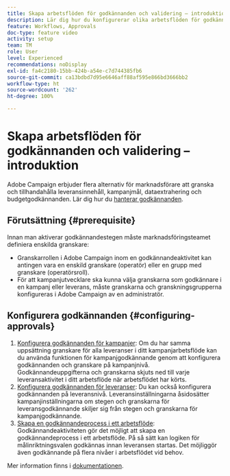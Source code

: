 ```yaml
---
title: Skapa arbetsflöden för godkännanden och validering – introduktion
description: Lär dig hur du konfigurerar olika arbetsflöden för godkännandevalidering.
feature: Workflows, Approvals
doc-type: feature video
activity: setup
team: TM
role: User
level: Experienced
recommendations: noDisplay
exl-id: fa4c2180-15bb-424b-a54e-c7d744385fb6
source-git-commit: ca13bdbd7d95e6646aff88af595e866bd3666bb2
workflow-type: ht
source-wordcount: '262'
ht-degree: 100%

---
```


# Skapa arbetsflöden för godkännanden och validering – introduktion

Adobe Campaign erbjuder flera alternativ för marknadsförare att granska och tillhandahålla leveransinnehåll, kampanjmål, dataextrahering och budgetgodkännanden. Lär dig hur du [hanterar godkännanden](/help/process-management/create-approvals-and-validation-workflows/manage-approvals.md).

## Förutsättning {#prerequisite}

Innan man aktiverar godkännandestegen måste marknadsföringsteamet definiera enskilda granskare:

* Granskarrollen i Adobe Campaign inom en godkännandeaktivitet kan antingen vara en enskild granskare (operatör) eller en grupp med granskare (operatörsroll).
* För att kampanjutvecklare ska kunna välja granskarna som godkännare i en kampanj eller leverans, måste granskarna och granskningsgrupperna konfigureras i Adobe Campaign av en administratör.

## Konfigurera godkännanden {#configuring-approvals}

1. [Konfigurera godkännanden för kampanjer](/help/process-management/create-approvals-and-validation-workflows/configure-approvals-for-campaigns.md):
Om du har samma uppsättning granskare för alla leveranser i ditt kampanjarbetsflöde kan du använda funktionen för kampanjgodkännande genom att konfigurera godkännanden och granskare på kampanjnivå. Godkännandeuppgifterna och granskarna skjuts ned till varje leveransaktivitet i ditt arbetsflöde när arbetsflödet har körts.
2. [Konfigurera godkännanden för leveranser](/help/process-management/create-approvals-and-validation-workflows/configure-approvals-for-deliveries.md):
Du kan också konfigurera godkännanden på leveransnivå. Leveransinställningarna åsidosätter kampanjinställningarna om stegen och granskarna för leveransgodkännande skiljer sig från stegen och granskarna för kampanjgodkännande.
3. [Skapa en godkännandeprocess i ett arbetsflöde](/help/process-management/create-approvals-and-validation-workflows/create-approval-process-in-a-workflow.md):
Godkännandeaktiviteten gör det möjligt att skapa en godkännandeprocess i ett arbetsflöde. På så sätt kan logiken för målinriktningsvalen godkännas innan leveransen startas. Det möjliggör även godkännande på flera nivåer i arbetsflödet vid behov.

Mer information finns i [dokumentationen](https://experienceleague.adobe.com/docs/campaign-classic/using/automating-with-workflows/flow-control-activities/approval.html?lang=sv).
